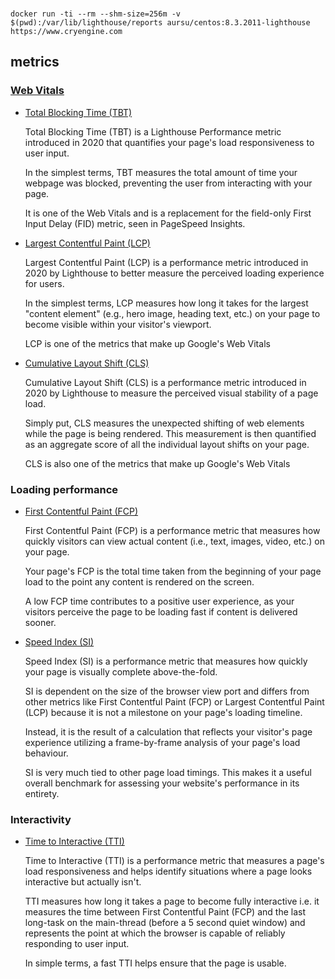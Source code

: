 ###

```
docker run -ti --rm --shm-size=256m -v $(pwd):/var/lib/lighthouse/reports aursu/centos:8.3.2011-lighthouse https://www.cryengine.com
```

## metrics

### [Web Vitals](https://web.dev/vitals/)

* [Total Blocking Time (TBT)](https://gtmetrix.com/total-blocking-time.html)

  Total Blocking Time (TBT) is a Lighthouse Performance metric introduced in
  2020 that quantifies your page's load responsiveness to user input.

  In the simplest terms, TBT measures the total amount of time your webpage was
  blocked, preventing the user from interacting with your page.

  It is one of the Web Vitals and is a replacement for the field-only First
  Input Delay (FID) metric, seen in PageSpeed Insights.

* [Largest Contentful Paint (LCP)](https://gtmetrix.com/largest-contentful-paint.html)

  Largest Contentful Paint (LCP) is a performance metric introduced in 2020 by
  Lighthouse to better measure the perceived loading experience for users.

  In the simplest terms, LCP measures how long it takes for the largest
  "content element" (e.g., hero image, heading text, etc.) on your page to
  become visible within your visitor's viewport.

  LCP is one of the metrics that make up Google's Web Vitals

* [Cumulative Layout Shift (CLS)](https://gtmetrix.com/cumulative-layout-shift.html)

  Cumulative Layout Shift (CLS) is a performance metric introduced in 2020 by
  Lighthouse to measure the perceived visual stability of a page load.

  Simply put, CLS measures the unexpected shifting of web elements while the
  page is being rendered. This measurement is then quantified as an aggregate
  score of all the individual layout shifts on your page.

  CLS is also one of the metrics that make up Google's Web Vitals

### Loading performance

* [First Contentful Paint (FCP)](https://gtmetrix.com/first-contentful-paint.html)

  First Contentful Paint (FCP) is a performance metric that measures how
  quickly visitors can view actual content (i.e., text, images, video, etc.) on
  your page.

  Your page's FCP is the total time taken from the beginning of your page load
  to the point any content is rendered on the screen.

  A low FCP time contributes to a positive user experience, as your visitors
  perceive the page to be loading fast if content is delivered sooner.

* [Speed Index (SI)](https://gtmetrix.com/speed-index.html)

  Speed Index (SI) is a performance metric that measures how quickly your page is visually complete above-the-fold.

  SI is dependent on the size of the browser view port and differs from other metrics like First Contentful Paint (FCP) or Largest Contentful Paint (LCP) because it is not a milestone on your page's loading timeline.

  Instead, it is the result of a calculation that reflects your visitor's page experience utilizing a frame-by-frame analysis of your page's load behaviour.

  SI is very much tied to other page load timings. This makes it a useful overall benchmark for assessing your website's performance in its entirety.

### Interactivity

* [Time to Interactive (TTI)](https://gtmetrix.com/time-to-interactive.html)

   Time to Interactive (TTI) is a performance metric that measures a page's load responsiveness and helps identify situations where a page looks interactive but actually isn't.

  TTI measures how long it takes a page to become fully interactive i.e. it measures the time between First Contentful Paint (FCP) and the last long-task on the main-thread (before a 5 second quiet window) and represents the point at which the browser is capable of reliably responding to user input.

  In simple terms, a fast TTI helps ensure that the page is usable.
